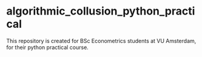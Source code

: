 # algorithmic_collusion_python_practical


This repository is created for BSc Econometrics students at VU Amsterdam, for 
their python practical course. 


